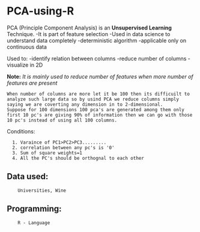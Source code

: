 # PCA-using-R


PCA (Principle Component Analysis) is an **Unsupervised Learning** Technique.
    -It is part of feature selection
    -Used in data science to understand data completely
    -deterministic algorithm
    -applicable only on continuous data
    
 Used to:
    -identify relation between columns
    -reduce number of columns
    -visualize in 2D
    
**Note:**
    *It is mainly used to reduce number of features when more number of features are present*
    
    When number of columns are more let it be 100 then its difficuilt to analyze such large data so by usind PCA we reduce columns simply saying we are coverting any dimension in to 2-dimensional.
    Suppose for 100 dimensions 100 pca's are generated among them only first 10 pc's are giving 90% of information then we can go with those 10 pc's instead of using all 100 columns.
    
 Conditions:
 
      1. Varaince of PC1>PC2>PC3.........
      2. correlation between any pc's is '0'
      3. Sum of square weights=1
      4. All the PC's should be orthognal to each other
      
  
  ## Data used:
        Universities, Wine
   
   
  ## Programming:
        R - Language
